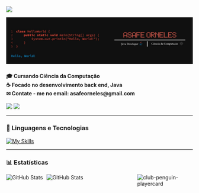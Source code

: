 <img src="https://readme-typing-svg.demolab.com?font=Fira+Code&weight=200&pause=1000&color=BE4944&width=300&lines=Welcome+to+my+Github!+" align="center"> 

![Capa README](./proGit.jpg)


<h4>
  🎓 Cursando Ciência da Computação <br>
  ☕ Focado no desenvolvimento back end, Java <br>
  ✉ Contate - me no email: asafeorneles@gmail.com <br>
</h4>

<div> 
  <a href="https://www.linkedin.com/in/asafeorneles" target="_blank"><img src="https://img.shields.io/badge/-LinkedIn-%230077B5?style=for-the-badge&logo=linkedin&logoColor=white" target="_blank"></a> 
  <a href="https://instagram.com/asafeorneles" target="_blank"><img src="https://img.shields.io/badge/-Instagram-%23E4405F?style=for-the-badge&logo=instagram&logoColor=white" target="_blank"></a> 
</div>


---

### 🤖 Linguagens e Tecnologias

[![My Skills](https://skillicons.dev/icons?i=java,html,css,python)](https://skillicons.dev)

---

### 📊 Estatísticas

<p>
  <img 
    align="left" 
    alt="GitHub Stats" 
    height="150" 
    style="padding-right: 10px;" 
    src="https://github-readme-stats.vercel.app/api?username=asafeorneles&show_icons=true&theme=tokyonight&locale=pt-br" 
  />

<img 
      align="left" 
      alt="GitHub Stats" 
      height="150" 
      style="padding-right: 10px;" 
      src="https://github-readme-stats.vercel.app/api/top-langs/?username=asafeorneles&theme=tokyonight&layout=compact&custom_title=Tecnologias&langs_count=9" 
  />
</p>

<img src="https://github.com/user-attachments/assets/02d115e8-392a-4662-b2e1-e241f9a4d1fd" alt="club-penguin-playercard" align="right" width="150">
  

